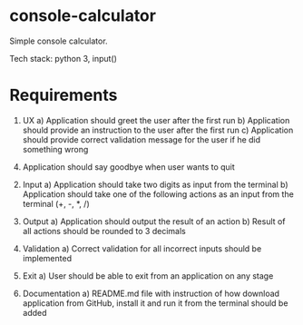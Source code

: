 # console-calculator
Simple console calculator.

Tech stack: python 3, input()

# Requirements 

1. UX
a) Application should greet the user after the first run
b) Application should provide an instruction to the user after the first run
c) Application should provide correct validation message for the user if he did something wrong
4) Application should say goodbye when user wants to quit

2. Input
a) Application should take two digits as input from the terminal
b) Application should take one of the following actions as an input from the terminal (+, -, *, /)

3. Output
a) Application should output the result of an action
b) Result of all actions should be rounded to 3 decimals

4. Validation
a) Correct validation for all incorrect inputs should be implemented

5. Exit
a) User should be able to exit from an application on any stage

6. Documentation
a) README.md file with instruction of how download application from GitHub, install it and run it from the terminal should be added
